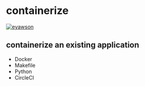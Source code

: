 # containerize

[![eyawson](https://circleci.com/gh/eyawson/containerize-app.svg?style=svg)](https://app.circleci.com/pipelines/github/eyawson/containerize-app)

## containerize an existing application

- Docker
- Makefile
- Python
- CircleCI
